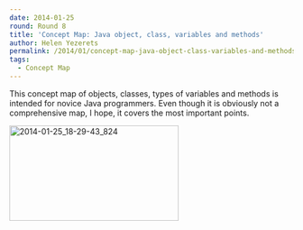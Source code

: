 ```yaml
---
date: 2014-01-25
round: Round 8
title: 'Concept Map: Java object, class, variables and methods'
author: Helen Yezerets
permalink: /2014/01/concept-map-java-object-class-variables-and-methods/
tags:
  - Concept Map
---
```

This concept map of objects, classes, types of variables and methods is intended for novice Java programmers. Even though it is obviously not a comprehensive map, I hope, it covers the most important points.

[<img class="alignnone size-medium wp-image-5681" alt="2014-01-25_18-29-43_824" src="http://files.software-carpentry.org/training-course/2014/01/2014-01-25_18-29-43_824-300x169.jpg" width="300" height="169" />][1]

&nbsp;

 [1]: http://files.software-carpentry.org/training-course/2014/01/2014-01-25_18-29-43_824.jpg
